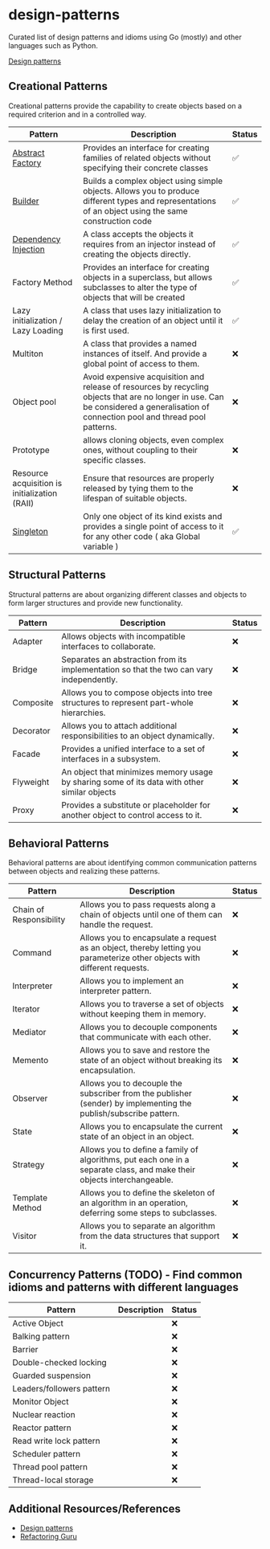 # design-patterns

Curated list of design patterns and idioms using Go (mostly) and other languages such as Python.

[Design patterns](https://en.wikipedia.org/wiki/Software_design_pattern)

## Creational Patterns

Creational patterns provide the capability to create objects based on a required criterion and in a controlled way.

| Pattern                                                             | Description                                                                                                                                                                          | Status |
| ------------------------------------------------------------------- | ------------------------------------------------------------------------------------------------------------------------------------------------------------------------------------ | ------ |
| [Abstract Factory](./creational/abstract_factory/README.md)         | Provides an interface for creating families of related objects without specifying their concrete classes                                                                             | ✅     |
| [Builder](./creational/builder/README.md)                           | Builds a complex object using simple objects. Allows you to produce different types and representations of an object using the same construction code                                | ✅     |
| [Dependency Injection](./creational/dependency_injection/README.md) | A class accepts the objects it requires from an injector instead of creating the objects directly.                                                                                   | ✅     |
| Factory Method                                                      | Provides an interface for creating objects in a superclass, but allows subclasses to alter the type of objects that will be created                                                  | ✅     |
| Lazy initialization / Lazy Loading                                  | A class that uses lazy initialization to delay the creation of an object until it is first used.                                                                                     | ✅     |
| Multiton                                                            | A class that provides a named instances of itself. And provide a global point of access to them.                                                                                     | ❌     |
| Object pool                                                         | Avoid expensive acquisition and release of resources by recycling objects that are no longer in use. Can be considered a generalisation of connection pool and thread pool patterns. | ❌     |
| Prototype                                                           | allows cloning objects, even complex ones, without coupling to their specific classes.                                                                                               | ❌     |
| Resource acquisition is initialization (RAII)                       | Ensure that resources are properly released by tying them to the lifespan of suitable objects.                                                                                       | ❌     |
| [Singleton](./creational/singleton/README.md)                       | Only one object of its kind exists and provides a single point of access to it for any other code ( aka Global variable )                                                            | ✅     |

## Structural Patterns

Structural patterns are about organizing different classes and objects to form larger structures and provide new functionality.

| Pattern   | Description                                                                                  | Status |
| --------- | -------------------------------------------------------------------------------------------- | ------ |
| Adapter   | Allows objects with incompatible interfaces to collaborate.                                  | ❌     |
| Bridge    | Separates an abstraction from its implementation so that the two can vary independently.     | ❌     |
| Composite | Allows you to compose objects into tree structures to represent part-whole hierarchies.      | ❌     |
| Decorator | Allows you to attach additional responsibilities to an object dynamically.                   | ❌     |
| Facade    | Provides a unified interface to a set of interfaces in a subsystem.                          | ❌     |
| Flyweight | An object that minimizes memory usage by sharing some of its data with other similar objects | ❌     |
| Proxy     | Provides a substitute or placeholder for another object to control access to it.             | ❌     |

## Behavioral Patterns

Behavioral patterns are about identifying common communication patterns between objects and realizing these patterns.

| Pattern                 | Description                                                                                                               | Status |
| ----------------------- | ------------------------------------------------------------------------------------------------------------------------- | ------ |
| Chain of Responsibility | Allows you to pass requests along a chain of objects until one of them can handle the request.                            | ❌     |
| Command                 | Allows you to encapsulate a request as an object, thereby letting you parameterize other objects with different requests. | ❌     |
| Interpreter             | Allows you to implement an interpreter pattern.                                                                           | ❌     |
| Iterator                | Allows you to traverse a set of objects without keeping them in memory.                                                   | ❌     |
| Mediator                | Allows you to decouple components that communicate with each other.                                                       | ❌     |
| Memento                 | Allows you to save and restore the state of an object without breaking its encapsulation.                                 | ❌     |
| Observer                | Allows you to decouple the subscriber from the publisher (sender) by implementing the publish/subscribe pattern.          | ❌     |
| State                   | Allows you to encapsulate the current state of an object in an object.                                                    | ❌     |
| Strategy                | Allows you to define a family of algorithms, put each one in a separate class, and make their objects interchangeable.    | ❌     |
| Template Method         | Allows you to define the skeleton of an algorithm in an operation, deferring some steps to subclasses.                    | ❌     |
| Visitor                 | Allows you to separate an algorithm from the data structures that support it.                                             | ❌     |

## Concurrency Patterns (TODO) - Find common idioms and patterns with different languages

| Pattern                   | Description | Status |
| ------------------------- | ----------- | ------ |
| Active Object             |             | ❌     |
| Balking pattern           |             | ❌     |
| Barrier                   |             | ❌     |
| Double-checked locking    |             | ❌     |
| Guarded suspension        |             | ❌     |
| Leaders/followers pattern |             | ❌     |
| Monitor Object            |             | ❌     |
| Nuclear reaction          |             | ❌     |
| Reactor pattern           |             | ❌     |
| Read write lock pattern   |             | ❌     |
| Scheduler pattern         |             | ❌     |
| Thread pool pattern       |             | ❌     |
| Thread-local storage      |             | ❌     |

## Additional Resources/References

- [Design patterns](https://en.wikipedia.org/wiki/Software_design_pattern)
- [Refactoring Guru](https://refactoring.guru/design-patterns)

